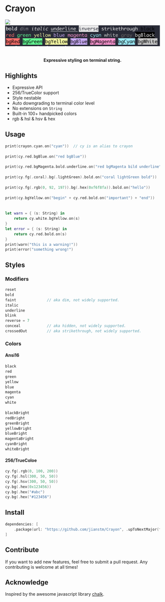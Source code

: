 # Crayon

<a href="https://travis-ci.org/jianstm/Crayon">
  <img src="https://travis-ci.org/jianstm/Crayon.svg?branch=master">
</a>

<div align="center">
    <img src="crayon.png">
    <br>
    <br>
    <br>
    <strong>Expressive styling on terminal string.</strong>
</div>

## Highlights

- Expressive API
- 256/TrueColor support
- Style nestable
- Auto downgrading to terminal color level
- No extensions on `String`
- Built-in 100+ handpicked colors
- rgb & hsl & hsv & hex

## Usage

```swift
print(crayon.cyan.on("cyan"))  // cy is an alias to crayon

print(cy.red.bgBlue.on("red bgBlue"))

print(cy.red.bgMagenta.bold.underline.on("red bgMagenta bild underline"))

print(cy.fg(.coral).bg(.lightGreen).bold.on("coral lightGreen bold"))

print(cy.fg(.rgb(0, 92, 197)).bg(.hex(0xf6f8fa)).bold.on("hello"))

print(cy.bgYellow.on("begin" + cy.red.bold.on("important") + "end"))


let warn = { (s: String) in
	return cy.white.bgYellow.on(s)
}
let error = { (s: String) in
	return cy.red.bold.on(s)
}
print(warn("this is a warning!"))
print(error("something wrong!")
```

## Styles

### Modifiers

```swift
reset
bold
faint              // aka dim, not widely supported.
italic
underline
blink
reverse = 7
conceal            // aka hidden, not widely supported.
crossedOut         // aka strikethrough, not widely supported.
```

### Colors

#### Ansi16

```swift
black
red
green
yellow
blue
magenta
cyan
white

blackBright
redBright
greenBright
yellowBright
blueBright
magentaBright
cyanBright
whiteBright
```

#### 256/TrueColoe

```swift
cy.fg(.rgb(0, 100, 200))
cy.fg(.hsl(300, 50, 50))
cy.fg(.hsv(300, 50, 50))
cy.bg(.hex(0x123456))
cy.bg(.hex("#abc")
cy.bg(.hex("#123456")
```

## Install

```swift
dependencies: [
    .package(url: "https://github.com/jianstm/Crayon", .upToNextMajor(from: "0.0.1"))
]
```

## Contribute

If you want to add new features, feel free to submit a pull request. Any contributing is welcome at all times!

## Acknowledge

Inspired by the awesome javascript library [chalk](https://github.com/chalk/chalk).